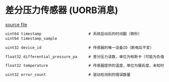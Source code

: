 # 差分压力传感器 (UORB消息)

[source file](https://github.com/PX4/PX4-Autopilot/blob/main/msg/DifferentialPressure.msg)

```c
uint64 timestamp                     # 系统启动后的时间戳（微秒）
uint64 timestamp_sample

uint32 device_id                     # 传感器的唯一设备ID（断电后不变）

float32 differential_pressure_pa     # 差分压力读数，单位为帕斯卡（可能为负值）

float32 temperature                  # 传感器提供的温度，单位为摄氏度，未知时为NAN

uint32 error_count                   # 驱动检测到的错误数量

```